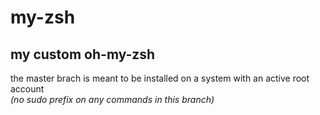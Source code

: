 my-zsh
======

## **my custom oh-my-zsh**

the master brach is meant to be installed on a system with an active root account \
*(no sudo prefix on any commands in this branch)*